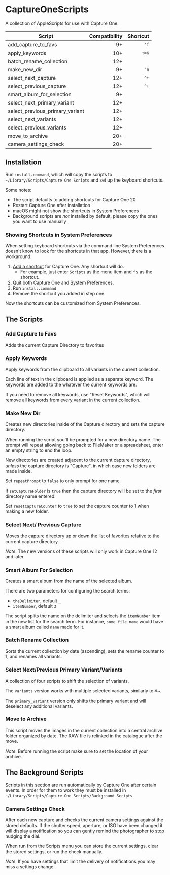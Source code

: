 # CaptureOneScripts
A collection of AppleScripts for use with Capture One.

| Script                          | Compatibility | Shortcut       |
|---------------------------------|--------------:|----------------:|
| add_capture_to_favs             | 9+            | <kbd>⌃f</kbd>
| apply_keywords                  | 10+           | <kbd>⇧⌘K</kbd>
| batch_rename_collection         | 12+           |
| make_new_dir                    | 9+            | <kbd>⌃n</kbd>
| select_next_capture             | 12+           | <kbd>⌃↑</kbd>
| select_previous_capture         | 12+           | <kbd>⌃↓</kbd>
| smart_album_for_selection       | 9+            |
| select_next_primary_variant     | 12+           |
| select_previous_primary_variant | 12+           |
| select_next_variants            | 12+           |
| select_previous_variants        | 12+           |
| move_to_archive                 | 20+           |
| camera_settings_check           | 20+           |

## Installation

Run `install.command`, which will copy the scripts to `~/Library/Scripts/Capture One Scripts` and set up the keyboard shortcuts.

Some notes:

- The script defaults to adding shortcuts for Capture One 20
- Restart Capture One after installation
- macOS might not show the shortcuts in System Preferences
- Background scripts are _not_ installed by default, please copy the ones you want to use manually

### Showing Shortcuts in System Preferences

When setting keyboard shortcuts via the command line System Preferences doesn't know to look for the shortcuts in that app. However, there is a workaround:

1. [Add a shortcut][shortcut] for Capture One. Any shortcut will do.
    - For example, just enter `Scripts` as the menu item and <kbd>⌃s</kbd> as the shortcut.
2. Quit both Capture One and System Preferences.
3. Run `install.command`
4. Remove the shortcut you added in step one.

Now the shortcuts can be customized from System Preferences.

[shortcut]: https://support.apple.com/guide/mac-help/create-keyboard-shortcuts-for-apps-mchlp2271/mac

## The Scripts

### Add Capture to Favs

Adds the current Capture Directory to favorites

### Apply Keywords

Apply keywords from the clipboard to all variants in the current collection.

Each line of text in the clipboard is applied as a separate keyword. The keywords are added to the whatever the current keywords are.

If you need to remove all keywords, use "Reset Keywords", which will remove all
keywords from every variant in the current collection.

### Make New Dir

Creates new directories inside of the Capture directory and sets the capture directory.

When running the script you'll be prompted for a new directory name. The prompt
will repeat allowing going back to FileMaker or a spreadsheet, enter an empty string to end the loop.

New directories are created adjacent to the current capture directory, _unless_
the capture directory is "Capture", in which case new folders are made inside.

Set `repeatPrompt` to `false` to only prompt for one name.

If `setCaptureFolder` is `true` then the capture directory will be
set to the *first* directory name entered.

Set `resetCaptureCounter` to `true` to set the capture counter to 1 when making a new folder.

### Select Next/ Previous Capture

Moves the capture directory up or down the list of favorites relative to the current capture directory.

_Note_: The new versions of these scripts will only work in Capture One 12 and later.

[favorite_order]: https://emorydunn.com/2018/02/27/Capture-One-Collections-and-AppleScript

### Smart Album For Selection

Creates a smart album from the name of the selected album.

There are two parameters for configuring the search terms:

- `theDelimiter`, default `_`
- `itemNumber`, default `3`

The script splits the name on the delimiter and selects the `itemNumber` item in the new list for the search term. For instance, `some_file_name` would have a smart album called `name` made for it.

### Batch Rename Collection

Sorts the current collection by date (ascending), sets the rename counter to 1, and renames all variants.

### Select Next/Previous Primary Variant/Variants

A collection of four scripts to shift the selection of variants.

The `variants` version works with multiple selected variants, similarly to <kbd>⌘→</kbd>.

The `primary_variant` version only shifts the primary variant and will deselect any additional variants.

### Move to Archive

This script moves the images in the current collection into a central archive folder organized by date. The RAW file is relinked in the catalogue after the move. 

_Note_: Before running the script make sure to set the location of your archive. 

## The Background Scripts

Scripts in this section are run automatically by Capture One after certain events. In order for them to work they must be installed in `~/Library/Scripts/Capture One Scripts/Background Scripts`. 

### Camera Settings Check

After each new capture and checks the current camera settings against the stored defaults. If the shutter speed, aperture, or ISO have been changed it will display a notification so you can gently remind the photographer to stop nudging the dial. 

When run from the Scripts menu you can store the current settings, clear the stored settings, or run the check manually. 

_Note_: If you have settings that limit the delivery of notifications you may miss a settings change. 
